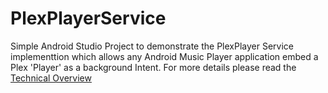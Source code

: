 # PlexPlayerService

Simple Android Studio Project to demonstrate the PlexPlayer Service implementtion which allows any Android Music Player application embed a Plex 'Player' as a background Intent. 
For more details please read the [Technical Overview](PlexService/readme.md)

